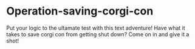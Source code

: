 # Operation-saving-corgi-con
 Put your logic to the ultamate test with this text adventure! Have what it takes to save corgi con from getting shut down? Come on in and give it a shot!
